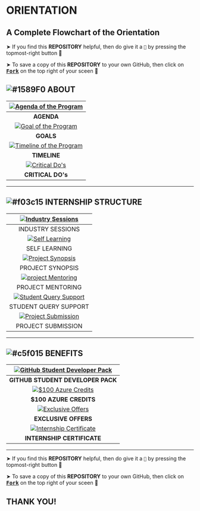 # ORIENTATION

## A Complete Flowchart of the Orientation

➤ If you find this **REPOSITORY** helpful, then do give it a `🌟` by pressing the topmost-right button 🤗

➤ To save a copy of this **REPOSITORY** to your own GitHub, then click on <a href="https://github.com/Neklaustares-tPtwP/Microsoft-Future_Ready_Talent-Internship/edit/master/README.md"><kbd><b>Fork</b></kbd></a> on the top right of your sceen 🤗

## ![#1589F0](https://via.placeholder.com/15/1589F0/000000?text=+) ABOUT

|<a href="https://github.com/Neklaustares-tPtwP/Microsoft-Future_Ready_Talent-Internship/blob/master/Orientation/img/Agenda.PNG"><img src="https://github.com/Neklaustares-tPtwP/Microsoft-Future_Ready_Talent-Internship/blob/master/Orientation/img/Agenda.PNG" alt="Agenda of the Program"/></a>|
|:--:|
|**AGENDA**|
|<a href="https://github.com/Neklaustares-tPtwP/Microsoft-Future_Ready_Talent-Internship/blob/master/Orientation/img/Goals.PNG"><img src="https://github.com/Neklaustares-tPtwP/Microsoft-Future_Ready_Talent-Internship/blob/master/Orientation/img/Goals.PNG" alt="Goal of the Program" /></a>|
|**GOALS**|
|<a href="https://github.com/Neklaustares-tPtwP/Microsoft-Future_Ready_Talent-Internship/blob/master/Orientation/img/Internship%20Timeline.png"><img src="https://github.com/Neklaustares-tPtwP/Microsoft-Future_Ready_Talent-Internship/blob/master/Orientation/img/Internship%20Timeline.png" alt="Timeline of the Program" /></a>|
|**TIMELINE**|
<a href="https://github.com/Neklaustares-tPtwP/Microsoft-Future_Ready_Talent-Internship/blob/master/Orientation/img/Do's%20%26%20Link.PNG"><img src="https://github.com/Neklaustares-tPtwP/Microsoft-Future_Ready_Talent-Internship/blob/master/Orientation/img/Do's%20%26%20Link.PNG" alt="Critical Do's"/></a>|
|**CRITICAL DO's**|

<hr>

## ![#f03c15](https://via.placeholder.com/15/f03c15/000000?text=+) INTERNSHIP STRUCTURE

|<a href="https://github.com/Neklaustares-tPtwP/Microsoft-Future_Ready_Talent-Internship/blob/master/Orientation/img/Industry%20Session.PNG"><img src="https://github.com/Neklaustares-tPtwP/Microsoft-Future_Ready_Talent-Internship/blob/master/Orientation/img/Industry%20Session.PNG" alt="Industry Sessions"/></a>|
|:--:|
|INDUSTRY SESSIONS|
|<a href="https://github.com/Neklaustares-tPtwP/Microsoft-Future_Ready_Talent-Internship/blob/master/Orientation/img/7%20Azure%20Fundamental%20%26%20Advanced%20Courses.PNG"><img src="https://github.com/Neklaustares-tPtwP/Microsoft-Future_Ready_Talent-Internship/blob/master/Orientation/img/7%20Azure%20Fundamental%20%26%20Advanced%20Courses.PNG" alt="Self Learning"/></a>|
|SELF LEARNING|
|<a href="https://github.com/Neklaustares-tPtwP/Microsoft-Future_Ready_Talent-Internship/blob/master/Orientation/img/Project%20Synopsis.PNG"><img src="https://github.com/Neklaustares-tPtwP/Microsoft-Future_Ready_Talent-Internship/blob/master/Orientation/img/Project%20Synopsis.PNG" alt="Project Synopsis"/></a>|
|PROJECT SYNOPSIS|
|<a href="https://github.com/Neklaustares-tPtwP/Microsoft-Future_Ready_Talent-Internship/blob/master/Orientation/img/Interactive%20Session.PNG"><img src="https://github.com/Neklaustares-tPtwP/Microsoft-Future_Ready_Talent-Internship/blob/master/Orientation/img/Interactive%20Session.PNG" alt="project Mentoring"/></a>|
|PROJECT MENTORING|
|<a href="https://github.com/Neklaustares-tPtwP/Microsoft-Future_Ready_Talent-Internship/blob/master/Orientation/img/Student%20Query%20Support.PNG"><img src="https://github.com/Neklaustares-tPtwP/Microsoft-Future_Ready_Talent-Internship/blob/master/Orientation/img/Student%20Query%20Support.PNG" alt="Student Query Support"/></a>|
|STUDENT QUERY SUPPORT|
|<a href="https://github.com/Neklaustares-tPtwP/Microsoft-Future_Ready_Talent-Internship/blob/master/Orientation/img/Project%20Submission.PNG"><img src="https://github.com/Neklaustares-tPtwP/Microsoft-Future_Ready_Talent-Internship/blob/master/Orientation/img/Project%20Submission.PNG" alt="Project Submission"/></a>|
|PROJECT SUBMISSION|

<hr>

## ![#c5f015](https://via.placeholder.com/15/c5f015/000000?text=+) BENEFITS

|<a href="https://github.com/Neklaustares-tPtwP/Microsoft-Future_Ready_Talent-Internship/blob/master/Orientation/img/GitHub%20Student%20Developer%20Pack.PNG"><img src="https://github.com/Neklaustares-tPtwP/Microsoft-Future_Ready_Talent-Internship/blob/master/Orientation/img/GitHub%20Student%20Developer%20Pack.PNG" alt="GitHub Student Developer Pack"/></a>|
|:--:|
|**GITHUB STUDENT DEVELOPER PACK**|
|<a href="https://github.com/Neklaustares-tPtwP/Microsoft-Future_Ready_Talent-Internship/blob/master/Orientation/img/Azure%20for%20students.PNG"><img src="https://github.com/Neklaustares-tPtwP/Microsoft-Future_Ready_Talent-Internship/blob/master/Orientation/img/Azure%20for%20students.PNG" alt="$100 Azure Credits"/></a>|
|**$100 AZURE CREDITS**|
|<a href="https://github.com/Neklaustares-tPtwP/Microsoft-Future_Ready_Talent-Internship/blob/master/Orientation/img/Exclusive%20offers.PNG"><img src="https://github.com/Neklaustares-tPtwP/Microsoft-Future_Ready_Talent-Internship/blob/master/Orientation/img/Exclusive%20offers.PNG" alt="Exclusive Offers"/></a>|
|**EXCLUSIVE OFFERS**|
|<a href="https://github.com/Neklaustares-tPtwP/Microsoft-Future_Ready_Talent-Internship/blob/master/Orientation/img/Sample%20Internship%20certificate.PNG"><img src="https://github.com/Neklaustares-tPtwP/Microsoft-Future_Ready_Talent-Internship/blob/master/Orientation/img/Sample%20Internship%20certificate.PNG" alt="Internship Certificate"/></a>|
|**INTERNSHIP CERTIFICATE**|

<hr>

➤ If you find this **REPOSITORY** helpful, then do give it a `🌟` by pressing the topmost-right button 🤗

➤ To save a copy of this **REPOSITORY** to your own GitHub, then click on <a href="https://github.com/Neklaustares-tPtwP/Microsoft-Future_Ready_Talent-Internship/edit/master/README.md"><kbd><b>Fork</b></kbd></a> on the top right of your sceen 🤗

## THANK YOU!
